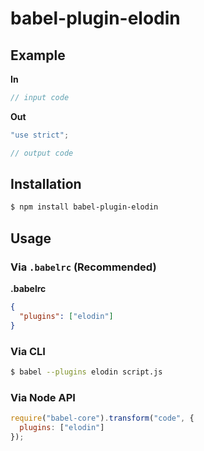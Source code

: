 # babel-plugin-elodin



## Example

**In**

```js
// input code
```

**Out**

```js
"use strict";

// output code
```

## Installation

```sh
$ npm install babel-plugin-elodin
```

## Usage

### Via `.babelrc` (Recommended)

**.babelrc**

```json
{
  "plugins": ["elodin"]
}
```

### Via CLI

```sh
$ babel --plugins elodin script.js
```

### Via Node API

```javascript
require("babel-core").transform("code", {
  plugins: ["elodin"]
});
```
